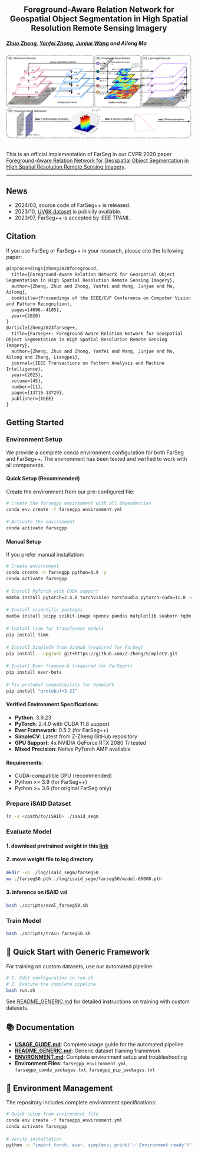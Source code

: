 <h2 align="center">Foreground-Aware Relation Network for Geospatial Object Segmentation in High Spatial Resolution Remote Sensing Imagery</h2>
<!-- <h5 align="center">Foreground-Aware Relation Network for Geospatial Object Segmentation in High Spatial Resolution Remote Sensing Imagery</h5> -->



<h5><a href="http://zhuozheng.top/">Zhuo Zheng</a>, <a href="http://rsidea.whu.edu.cn/">Yanfei Zhong</a>, <a href="https://junjue-wang.github.io/homepage/">Junjue Wang</a> and Ailong Ma</h5>


<div align="center">
  <img src="https://raw.githubusercontent.com/Z-Zheng/images_repo/master/farseg.png"><br><br>
</div>

This is an official implementation of FarSeg in our CVPR 2020 paper [Foreground-Aware Relation Network for Geospatial Object Segmentation in High Spatial Resolution Remote Sensing Imagery](https://openaccess.thecvf.com/content_CVPR_2020/papers/Zheng_Foreground-Aware_Relation_Network_for_Geospatial_Object_Segmentation_in_High_Spatial_CVPR_2020_paper.pdf).

---------------------
## News
- 2024/03, source code of FarSeg++ is released.
- 2023/10, [UV6K dataset](https://zenodo.org/record/8404754) is publcily available.
- 2023/07, FarSeg++ is accepted by IEEE TPAMI.

## Citation
If you use FarSeg or FarSeg++ in your research, please cite the following paper:
```text
@inproceedings{zheng2020foreground,
  title={Foreground-Aware Relation Network for Geospatial Object Segmentation in High Spatial Resolution Remote Sensing Imagery},
  author={Zheng, Zhuo and Zhong, Yanfei and Wang, Junjue and Ma, Ailong},
  booktitle={Proceedings of the IEEE/CVF Conference on Computer Vision and Pattern Recognition},
  pages={4096--4105},
  year={2020}
}
@article{zheng2023farseg++,
  title={FarSeg++: Foreground-Aware Relation Network for Geospatial Object Segmentation in High Spatial Resolution Remote Sensing Imagery},
  author={Zheng, Zhuo and Zhong, Yanfei and Wang, Junjue and Ma, Ailong and Zhang, Liangpei},
  journal={IEEE Transactions on Pattern Analysis and Machine Intelligence},
  year={2023},
  volume={45},
  number={11},
  pages={13715-13729},
  publisher={IEEE}
}
```

## Getting Started

### Environment Setup

We provide a complete conda environment configuration for both FarSeg and FarSeg++. The environment has been tested and verified to work with all components.

#### Quick Setup (Recommended)

Create the environment from our pre-configured file:

```bash
# Create the farsegpp environment with all dependencies
conda env create -f farsegpp_environment.yml

# Activate the environment
conda activate farsegpp
```

#### Manual Setup

If you prefer manual installation:

```bash
# Create environment
conda create -n farsegpp python=3.9 -y
conda activate farsegpp

# Install PyTorch with CUDA support
mamba install pytorch=2.4.0 torchvision torchaudio pytorch-cuda=11.8 -c pytorch -c nvidia -y

# Install scientific packages
mamba install scipy scikit-image opencv pandas matplotlib seaborn tqdm tensorboardx albumentations -y

# Install timm for transformer models
pip install timm

# Install SimpleCV from GitHub (required for FarSeg)
pip install --upgrade git+https://github.com/Z-Zheng/SimpleCV.git

# Install Ever framework (required for FarSeg++)
pip install ever-beta

# Fix protobuf compatibility for SimpleCV
pip install "protobuf<3.21"
```

#### Verified Environment Specifications:
- **Python**: 3.9.23
- **PyTorch**: 2.4.0 with CUDA 11.8 support
- **Ever Framework**: 0.5.2 (for FarSeg++)
- **SimpleCV**: Latest from Z-Zheng GitHub repository
- **GPU Support**: 4x NVIDIA GeForce RTX 2080 Ti tested
- **Mixed Precision**: Native PyTorch AMP available

#### Requirements:
- CUDA-compatible GPU (recommended)
- Python >= 3.9 (for FarSeg++)
- Python >= 3.6 (for original FarSeg only)

### Prepare iSAID Dataset

```bash
ln -s </path/to/iSAID> ./isaid_segm
```

### Evaluate Model
#### 1. download pretrained weight in this [link](https://github.com/Z-Zheng/FarSeg/releases/download/v1.0/farseg50.pth)

#### 2. move weight file to log directory
```bash
mkdir -vp ./log/isaid_segm/farseg50
mv ./farseg50.pth ./log/isaid_segm/farseg50/model-60000.pth
```
#### 3. inference on iSAID val
```bash
bash ./scripts/eval_farseg50.sh
```

### Train Model
```bash
bash ./scripts/train_farseg50.sh
```

## 🚀 Quick Start with Generic Framework

For training on custom datasets, use our automated pipeline:

```bash
# 1. Edit configuration in run.sh
# 2. Execute the complete pipeline
bash run.sh
```

See [README_GENERIC.md](README_GENERIC.md) for detailed instructions on training with custom datasets.

## 📚 Documentation

- **[USAGE_GUIDE.md](USAGE_GUIDE.md)**: Complete usage guide for the automated pipeline
- **[README_GENERIC.md](README_GENERIC.md)**: Generic dataset training framework
- **[ENVIRONMENT.md](ENVIRONMENT.md)**: Complete environment setup and troubleshooting
- **Environment Files**: `farsegpp_environment.yml`, `farsegpp_conda_packages.txt`, `farsegpp_pip_packages.txt`

## 🔧 Environment Management

The repository includes complete environment specifications:

```bash
# Quick setup from environment file
conda env create -f farsegpp_environment.yml
conda activate farsegpp

# Verify installation
python -c "import torch, ever, simplecv; print('✅ Environment ready')"
```


